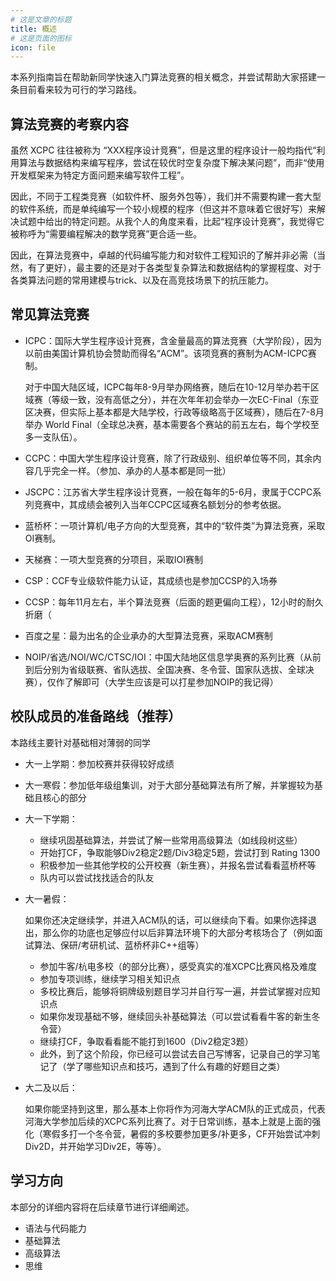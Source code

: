 ```yaml
---
# 这是文章的标题
title: 概述
# 这是页面的图标
icon: file
---
```


<!-- more -->

本系列指南旨在帮助新同学快速入门算法竞赛的相关概念，并尝试帮助大家搭建一条目前看来较为可行的学习路线。

## 算法竞赛的考察内容

虽然 XCPC 往往被称为 “XXX程序设计竞赛”，但是这里的程序设计一般均指代“利用算法与数据结构来编写程序，尝试在较优时空复杂度下解决某问题”，而非“使用开发框架来为特定方面问题来编写软件工程”。

因此，不同于工程类竞赛（如软件杯、服务外包等），我们并不需要构建一套大型的软件系统，而是单纯编写一个较小规模的程序（但这并不意味着它很好写）来解决试题中给出的特定问题。从我个人的角度来看，比起“程序设计竞赛”，我觉得它被称呼为“需要编程解决的数学竞赛”更合适一些。

因此，在算法竞赛中，卓越的代码编写能力和对软件工程知识的了解并非必需（当然，有了更好），最主要的还是对于各类型复杂算法和数据结构的掌握程度、对于各类算法问题的常用建模与trick、以及在高竞技场景下的抗压能力。

## 常见算法竞赛

* ICPC：国际大学生程序设计竞赛，含金量最高的算法竞赛（大学阶段），因为以前由美国计算机协会赞助而得名“ACM”。该项竞赛的赛制为ACM-ICPC赛制。

  对于中国大陆区域，ICPC每年8-9月举办网络赛，随后在10-12月举办若干区域赛（等级一致，没有高低之分），并在次年年初会举办一次EC-Final（东亚区决赛，但实际上基本都是大陆学校，行政等级略高于区域赛），随后在7-8月举办 World Final（全球总决赛，基本需要各个赛站的前五左右，每个学校至多一支队伍）。

* CCPC：中国大学生程序设计竞赛，除了行政级别、组织单位等不同，其余内容几乎完全一样。（参加、承办的人基本都是同一批）

* JSCPC：江苏省大学生程序设计竞赛，一般在每年的5-6月，隶属于CCPC系列竞赛中，其成绩会被列入当年CCPC区域赛名额划分的参考依据。

* 蓝桥杯：一项计算机/电子方向的大型竞赛，其中的“软件类”为算法竞赛，采取OI赛制。

* 天梯赛：一项大型竞赛的分项目，采取IOI赛制

* CSP：CCF专业级软件能力认证，其成绩也是参加CCSP的入场券

* CCSP：每年11月左右，半个算法竞赛（后面的题更偏向工程），12小时的耐久折磨（

* 百度之星：最为出名的企业承办的大型算法竞赛，采取ACM赛制

* NOIP/省选/NOI/WC/CTSC/IOI：中国大陆地区信息学奥赛的系列比赛（从前到后分别为省级联赛、省队选拔、全国决赛、冬令营、国家队选拔、全球决赛），仅作了解即可（大学生应该是可以打星参加NOIP的我记得）

## 校队成员的准备路线（推荐）

本路线主要针对基础相对薄弱的同学

* 大一上学期：参加校赛并获得较好成绩

* 大一寒假：参加低年级组集训，对于大部分基础算法有所了解，并掌握较为基础且核心的部分

* 大一下学期：

  * 继续巩固基础算法，并尝试了解一些常用高级算法（如线段树这些）
  * 开始打CF，争取能够Div2稳定2题/Div3稳定5题，尝试打到 Rating 1300
  * 积极参加一些其他学校的公开校赛（新生赛），并报名尝试看看蓝桥杯等
  * 队内可以尝试找找适合的队友

* 大一暑假：

  如果你还决定继续学，并进入ACM队的话，可以继续向下看。如果你选择退出，那么你的功底也足够应付以后非算法环境下的大部分考核场合了（例如面试算法、保研/考研机试、蓝桥杯非C++组等）

  * 参加牛客/杭电多校（的部分比赛），感受真实的准XCPC比赛风格及难度
  * 参加专项训练，继续学习相关知识点
  * 多校比赛后，能够将铜牌级别题目学习并自行写一遍，并尝试掌握对应知识点
  * 如果你发现基础不够，继续回头补基础算法（可以尝试看看牛客的新生冬令营）
  * 继续打CF，争取看看能不能打到1600（Div2稳定3题）
  * 此外，到了这个阶段，你已经可以尝试去自己写博客，记录自己的学习笔记了（学了哪些知识点和技巧，遇到了什么有趣的好题目之类）

* 大二及以后：

  如果你能坚持到这里，那么基本上你将作为河海大学ACM队的正式成员，代表河海大学参加后续的XCPC系列比赛了。对于日常训练，基本上就是上面的强化（寒假多打一个冬令营，暑假的多校要参加更多/补更多，CF开始尝试冲刺Div2D，并开始学习Div2E，等等）。

## 学习方向

本部分的详细内容将在后续章节进行详细阐述。

* 语法与代码能力
* 基础算法
* 高级算法
* 思维